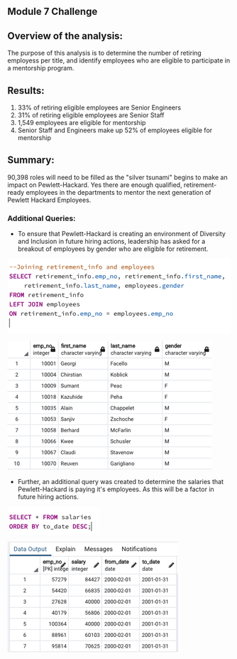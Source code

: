 ## Module 7 Challenge

## Overview of the analysis:
The purpose of this analysis is to determine the number of retiring employess per title, and identify employees who are eligible to participate in a mentorship program.

## Results:
1) 33% of retiring eligible employees are Senior Engineers
2) 31% of retiring eligible employees are Senior Staff
3) 1,549 employees are eligible for mentorship
4) Senior Staff and Engineers make up 52% of employees eligible for mentorship

## Summary:
90,398 roles will need to be filled as the "silver tsunami" begins to make an impact on Pewlett-Hackard.
Yes there are enough qualified, retirement-ready employees in the departments to mentor the next generation of Pewlett Hackard Employees.

### Additional Queries:
- To ensure that Pewlett-Hackard is creating an environment of Diversity and Inclusion in future hiring actions, leadership has asked for a breakout of employees by gender who are eligible for retirement.

![retirement_gender_query](https://github.com/doloresbryant83/Pewlett-Hackard-Analysis/blob/main/retirement_gender_query.png)

![retirement_gender_table](https://github.com/doloresbryant83/Pewlett-Hackard-Analysis/blob/main/retirement_gender_table.png)

- Further, an additional query was created to determine the salaries that Pewlett-Hackard is paying it's employees.  As this will be a factor in future hiring actions.

![employee_salaries_query](https://github.com/doloresbryant83/Pewlett-Hackard-Analysis/blob/main/employee_salaries_query.png)

![employee_salaries_table](https://github.com/doloresbryant83/Pewlett-Hackard-Analysis/blob/main/employee_salaries_table.png)

